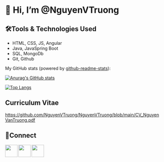 # 👋 Hi, I’m @NguyenVTruong
## 🛠️Tools & Technologies Used
- HTML, CSS, JS, Angular
- Java, JavaSpring Boot
- SQL, MongoDb
- Git, Github

My GitHub stats (powered by [github-readme-stats](https://github.com/anuraghazra/github-readme-stats)):

[![Anurag's GitHub stats](https://github-readme-stats.vercel.app/api?username=NguyenVTruong)](https://github.com/anuraghazra/github-readme-stats)

[![Top Langs](https://github-readme-stats.vercel.app/api/top-langs/?username=NguyenVTruong&layout=compact)](https://github.com/anuraghazra/github-readme-stats)
## Curriculum Vitae
https://github.com/NguyenVTruong/NguyenVTruong/blob/main/CV_NguyenVanTruong.pdf
## 🔗Connect

<a href= "https://www.linkedin.com/in/truong-nguyen-609831163/"><img align="left" src="https://img.icons8.com/cute-clipart/344/linkedin.png" width= "40;"></img></a>

<a href= "https://join.skype.com/invite/xWdvVLh1cSWl"><img align="left" src="https://img.icons8.com/cute-clipart/344/skype.png" width= "40;"></img></a>

<a href= "https://join.skype.com/invite/xWdvVLh1cSWl"><img align="left" src="https://img.icons8.com/cute-clipart/344/skype.png" width= "40;"></img></a>



